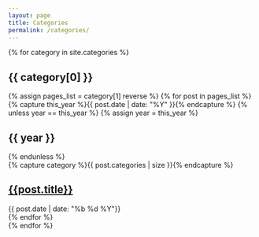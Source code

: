 ```yaml
---
layout: page
title: Categories
permalink: /categories/
---
```

{% for category in site.categories %} 

<h2 id='{{ category[0] | uri_escape }}'>{{ category[0] }}</h2>

<div id="blog-archives">
 {% assign pages_list = category[1] reverse %}
  {% for post in pages_list %}
{% capture this_year %}{{ post.date | date: "%Y" }}{% endcapture %}
{% unless year == this_year %}
  {% assign year = this_year %}
  <h2>{{ year }}</h2>
{% endunless %}
<article>
  {% capture category %}{{ post.categories | size }}{% endcapture %}
<h1><a href="{{ root_url }}{{ post.url }}">{{post.title}}</a></h1>
<time datetime="{{ post.date | datetime | date_to_xmlschema }}" pubdate>{{ post.date | date: "<span class='month'>%b</span> <span class='day'>%d</span> <span class='year'>%Y</span>"}}</time>
</article>
{% endfor %}
</div>
{% endfor %}


